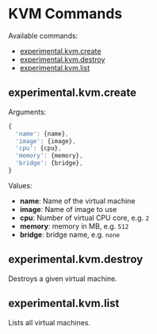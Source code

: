 # KVM Commands

Available commands:

- [experimental.kvm.create](#create)
- [experimental.kvm.destroy](#destroy)
- [experimental.kvm.list](#list)


<a id="create"></a>
## experimental.kvm.create

Arguments:
```javascript
{
  'name': {name},
  'image': {image},
  'cpu': {cpu},
  'memory': {memory},
  'bridge': {bridge},
}
```


Values:

- **name**: Name of the virtual machine
- **image**: Name of image to use
- **cpu**: Number of virtual CPU core, e.g. `2`
- **memory**: memory in MB, e.g. `512`
- **bridge**: bridge name, e.g. `none`


<a id="destroy"></a>
## experimental.kvm.destroy

Destroys a given virtual machine.


<a id="list"></a>
## experimental.kvm.list

Lists all virtual machines.
